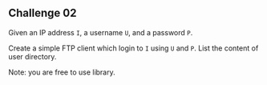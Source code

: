 ## Challenge 02

Given an IP address `I`, a username `U`, and a password `P`. 

Create a simple FTP client which login to `I` using `U` and `P`. List the content of user directory.

Note: you are free to use library.